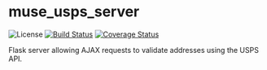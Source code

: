 # muse\_usps\_server
![License](https://img.shields.io/github/license/jonesinator/muse_usps_server.svg)
[![Build Status](https://travis-ci.org/jonesinator/muse_usps_server.svg)](https://travis-ci.org/jonesinator/muse_usps_server)
[![Coverage Status](https://coveralls.io/repos/jonesinator/muse_usps_server/badge.svg?branch=master&service=github)](https://coveralls.io/github/jonesinator/muse_usps_server?branch=master)

Flask server allowing AJAX requests to validate addresses using the USPS API.

